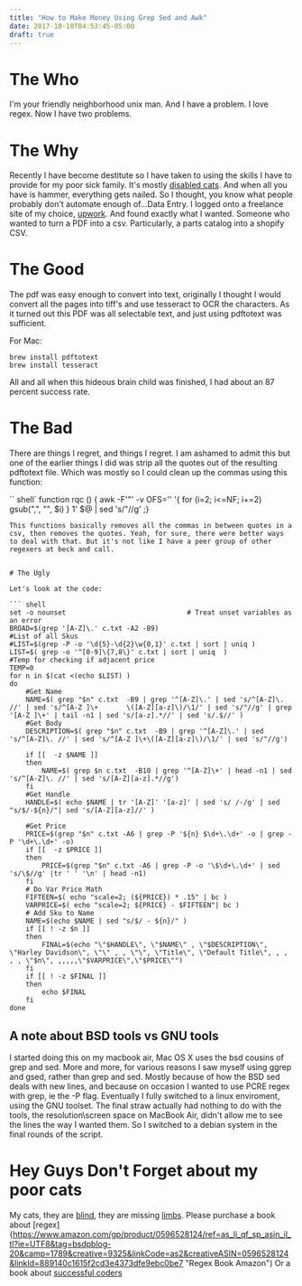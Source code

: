 ```yaml
---
title: "How to Make Money Using Grep Sed and Awk"
date: 2017-10-10T04:53:45-05:00
draft: true
---
```

# The Who

I'm your friendly neighborhood unix man. And I have a problem. I love regex. Now I have two problems.

# The Why
Recently I have become destitute so I have taken to using the skills I have to provide for my poor sick family. It's mostly [disabled cats](https://www.instagram.com/bsdpunk/ "BSDPunk Instagram"). And when all you have is hammer, everything gets nailed. So I thought, you know what people probably don't automate enough of...Data Entry. I logged onto a freelance site of my choice, [upwork](https://www.upwork.com/ "Upwork"). And found exactly what I wanted. Someone who wanted to turn a PDF into a csv. Particularly, a parts catalog into a shopify CSV.

# The Good

The pdf was easy enough to convert into text, originally I thought I would convert all the pages into tiff's and use tesseract to OCR the characters. As it turned out this PDF was all selectable text, and just using pdftotext was sufficient.

For Mac:
``` shell
brew install pdftotext
brew install tesseract
```

All and all when this hideous brain child was finished, I had about an 87 percent success rate.

# The Bad

There are things I regret, and things I regret. I am ashamed to admit this but one of the earlier things I did was strip all the quotes out of the resulting pdftotext file. Which was mostly so I could clean up the commas using this function:

`` shell`
function rqc () { awk -F'"' -v OFS='' '{ for (i=2; i<=NF; i+=2) gsub(",", "", $i) } 1' $@ | sed 's/"//g' ;}
```
This functions basically removes all the commas in between quotes in a csv, then removes the quotes. Yeah, for sure, there were better ways to deal with that. But it's not like I have a peer group of other regexers at beck and call.


# The Ugly

Let's look at the code:

``` shell
set -o nounset                              # Treat unset variables as an error
BROAD=$(grep '[A-Z]\.' c.txt -A2 -B9)
#List of all Skus
#LIST=$(grep -P -o '\d{5}-\d{2}\w{0,1}' c.txt | sort | uniq )
LIST=$( grep -o '^[0-9]\{7,8\}' c.txt | sort | uniq  )
#Temp for checking if adjacent price
TEMP=0
for n in $(cat <(echo $LIST) )
do
    #Get Name
    NAME=$( grep "$n" c.txt  -B9 | grep '^[A-Z]\.' | sed 's/^[A-Z]\. //' | sed 's/^[A-Z ]\+       \([A-Z][a-z]\)/\1/' | sed 's/"//g' | grep '[A-Z ]\+' | tail -n1 | sed 's/[a-z].*//' | sed 's/.$//' )
    #Get Body
    DESCRIPTION=$( grep "$n" c.txt  -B9 | grep '^[A-Z]\.' | sed 's/^[A-Z]\. //' | sed 's/^[A-Z ]\+\([A-Z][a-z]\)/\1/' | sed 's/"//g')

    if [[  -z $NAME ]]
    then
        NAME=$( grep $n c.txt  -B10 | grep '^[A-Z]\+' | head -n1 | sed 's/^[A-Z]\. //' | sed 's/[A-Z][a-z].*//g')
    fi
    #Get Handle
    HANDLE=$( echo $NAME | tr '[A-Z]' '[a-z]' | sed 's/ /-/g' | sed "s/$/-${n}/"| sed 's/[A-Z][a-z]//' )

    #Get Price
    PRICE=$(grep "$n" c.txt -A6 | grep -P '${n} $\d+\.\d+' -o | grep -P '\d+\.\d+' -o)
    if [[  -z $PRICE ]]
    then
        PRICE=$(grep "$n" c.txt -A6 | grep -P -o '\$\d+\.\d+' | sed 's/\$//g' |tr ' ' '\n' | head -n1)
    fi
    # Do Var Price Math
    FIFTEEN=$( echo "scale=2; (${PRICE}) * .15" | bc )
    VARPRICE=$( echo "scale=2; ${PRICE} - $FIFTEEN"| bc )
    # Add Sku to Name
    NAME=$(echo $NAME | sed "s/$/ - ${n}/" )
    if [[ ! -z $n ]]
    then
        FINAL=$(echo "\"$HANDLE\", \"$NAME\" , \"$DESCRIPTION\", \"Harley Davidson\", \"\" , , \"\", \"Title\", \"Default Title\", , , , , \"$n\", ,,,,,\"$VARPRICE\",\"$PRICE\"")
    fi
    if [[ ! -z $FINAL ]]
    then
        echo $FINAL
    fi
done

```


## A note about BSD tools vs GNU tools

I started doing this on my macbook air, Mac OS X uses the bsd cousins of grep and sed. More and more, for various reasons I saw myself using ggrep and gsed, rather than grep and sed. Mostly because of how the BSD sed deals with new lines, and because on occasion I wanted to use PCRE regex with grep, ie the -P flag. Eventually I fully switched to a linux enviroment, using the GNU toolset. The final straw actually had nothing to do with the tools, the resolution\screen space on MacBook Air, didn't allow me to see the lines the way I wanted them. So I switched to a debian system in the final rounds of the script.

# Hey Guys Don't Forget about my poor cats

My cats, they are [blind](https://www.instagram.com/p/BZ7QyBZjbu0/?taken-by=bsdpunk "Felicity"), they are missing [limbs](https://www.instagram.com/p/BZ7Kw9qjG5E/?taken-by=bsdpunk "Charlie"). Please purchase a book about [regex]{https://www.amazon.com/gp/product/0596528124/ref=as_li_qf_sp_asin_il_tl?ie=UTF8&tag=bsdpblog-20&camp=1789&creative=9325&linkCode=as2&creativeASIN=0596528124&linkId=889140c1615f2cd3e4373dfe9ebc0be7 "Regex Book Amazon") Or a book about [successful coders](https://www.amazon.com/gp/product/1430219483/ref=as_li_qf_sp_asin_il_tl?ie=UTF8&tag=bsdpblog-20&camp=1789&creative=9325&linkCode=as2&creativeASIN=1430219483&linkId=b43558af067f9b7ba9b51c625832d542 "Coders At Work, Amazon")

# 
